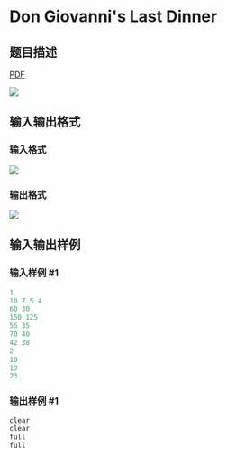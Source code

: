 # Don Giovanni&#039;s Last Dinner

## 题目描述

[problemUrl]: https://uva.onlinejudge.org/index.php?option=com_onlinejudge&Itemid=8&category=21&page=show_problem&problem=1903

[PDF](https://uva.onlinejudge.org/external/109/p10962.pdf)

![](https://cdn.luogu.com.cn/upload/vjudge_pic/UVA10962/fb88b228a4ca345e8728856580d30e8792e617d5.png)

## 输入输出格式

### 输入格式

![](https://cdn.luogu.com.cn/upload/vjudge_pic/UVA10962/c0fda66b5f6ede413229db3bf21b5b51e745c27e.png)

### 输出格式

![](https://cdn.luogu.com.cn/upload/vjudge_pic/UVA10962/1a0060af22cac6736d7e5bfd5332c1b297b8b946.png)

## 输入输出样例

### 输入样例 #1

```cpp
1
10 7 5 4
60 30
150 125
55 35
70 40
42 38
2
10
19
23
```


### 输出样例 #1

```cpp
clear
clear
full
full
```


